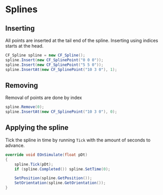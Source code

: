# Splines

## Inserting

All points are inserted at the tail end of the spline. Inserting using indices starts at the head.

```csharp
CF_Spline spline = new CF_Spline();
spline.Insert(new CF_SplinePoint("0 0 0"));
spline.Insert(new CF_SplinePoint("5 5 0"));
spline.InsertAt(new CF_SplinePoint("10 3 0"), 1);
```

## Removing

Removal of points are done by index

```csharp
spline.Remove(0);
spline.InsertAt(new CF_SplinePoint("10 3 0"), 0);
```

## Applying the spline

Tick the spline in time by running `Tick` with the amount of seconds to advance.

```csharp
override void EOnSimulate(float pDt)
{
	spline.Tick(pDt);
	if (spline.Completed()) spline.SetTime(0);

	SetPosition(spline.GetPosition());
	SetOrientation(spline.GetOrientation());
}
```
